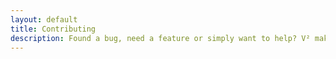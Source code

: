 ```yaml
---
layout: default
title: Contributing
description: Found a bug, need a feature or simply want to help? V² makes contributing as easy as possible by using GitHub Issues and GitHub Flow. Check out our Tutorials ...
---
```

